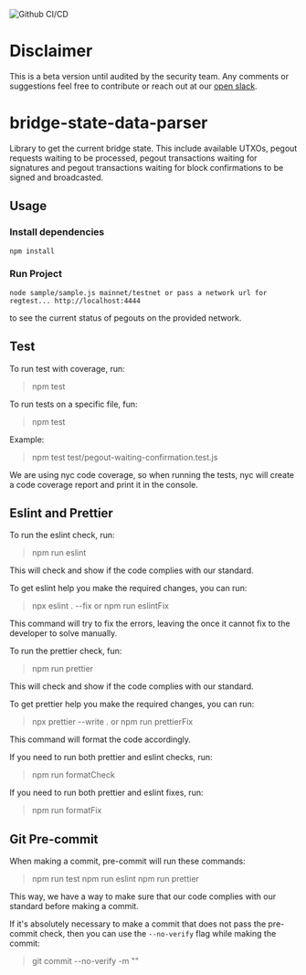 ![Github CI/CD](https://github.com/rsksmart/bridge-state-data-parser/actions/workflows/workflow.yml/badge.svg)

# Disclaimer

This is a beta version until audited by the security team. Any comments or suggestions feel free to contribute or reach out at our [open slack](https://developers.rsk.co/slack).

# bridge-state-data-parser

Library to get the current bridge state. This include available UTXOs, pegout requests waiting to be processed, pegout transactions waiting for signatures and pegout transactions waiting for block confirmations to be signed and broadcasted.

## Usage

### Install dependencies

```
npm install
```

### Run Project

```
node sample/sample.js mainnet/testnet or pass a network url for regtest... http://localhost:4444
```

to see the current status of pegouts on the provided network.

## Test

To run test with coverage, run:

> npm test

To run tests on a specific file, fun:

> npm test <testfilepath>

Example:

> npm test test/pegout-waiting-confirmation.test.js

We are using nyc code coverage, so when running the tests, nyc will create a code coverage report and print it in the console.

## Eslint and Prettier

To run the eslint check, run:

> npm run eslint

This will check and show if the code complies with our standard.

To get eslint help you make the required changes, you can run:

> npx eslint . --fix
> or
> npm run eslintFix

This command will try to fix the errors, leaving the once it cannot fix to the developer to solve manually.

To run the prettier check, fun:

> npm run prettier

This will check and show if the code complies with our standard.

To get prettier help you make the required changes, you can run:

> npx prettier --write .
> or
> npm run prettierFix

This command will format the code accordingly.

If you need to run both prettier and eslint checks, run:

> npm run formatCheck

If you need to run both prettier and eslint fixes, run:

> npm run formatFix

## Git Pre-commit

When making a commit, pre-commit will run these commands:

> npm run test
> npm run eslint
> npm run prettier

This way, we have a way to make sure that our code complies with our standard before making a commit.

If it's absolutely necessary to make a commit that does not pass the pre-commit check, then you can use the `--no-verify` flag while making the commit:

> git commit --no-verify -m "<the commit message>"
